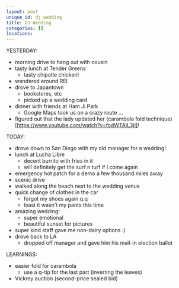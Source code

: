 ```yaml
---
layout: post
unique_id: dj_wedding
title: DJ Wedding
categories: []
locations: 
---
```


YESTERDAY:
* morning drive to hang out with cousin
* tasty lunch at Tender Greens
  * tasty chipotle chicken!
* wandered around REI
* drove to Japantown
  * bookstores, etc
  * picked up a wedding card
* dinner with friends at Ham Ji Park
  * Google Maps took us on a crazy route ...
* figured out that the lady updated her (carambola fold technique)[https://www.youtube.com/watch?v=fodWTAiL3jI]!

TODAY:
* drove down to San Diego with my old manager for a wedding!
* lunch at Lucha Libre
  * decent burrito with fries in it
  * will definitely get the surf n turf if I come again
* emergency hot patch for a demo a few thousand miles away
* scenic drive
* walked along the beach next to the wedding venue
* quick change of clothes in the car
  * forgot my shoes again q.q
  * least it wasn't my pants this time
* amazing wedding!
  * super emotional
  * beautiful sunset for pictures
* super kind staff gave me non-dairy options :)
* drove back to LA
  * dropped off manager and gave him his mail-in election ballot

LEARNINGS:
* easier fold for carambola
  * use a q-tip for the last part (inverting the leaves)
* Vickrey auction (second-price sealed bid)
